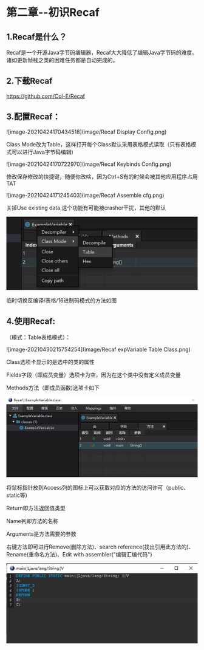 # 第二章--初识Recaf

## 1.Recaf是什么？

Recaf是一个开源Java字节码编辑器，Recaf大大降低了编辑Java字节码的难度。 诸如更新帧栈之类的困难任务都是自动完成的。 

  

  

## 2.下载Recaf

https://github.com/Col-E/Recaf

  

  

## 3.配置Recaf：

![image-20210424170434518](image/Recaf Display Config.png)

Class Mode改为Table，这样打开每个Class默认采用表格模式读取（只有表格模式可以进行Java字节码编辑)

  

  

![image-20210424170722970](image/Recaf Keybinds Config.png)

修改保存修改的快捷键，随便你改啥，因为Ctrl+S有的时候会被其他应用程序占用TAT

  

  

![image-20210424171245403](image/Recaf Assemble cfg.png)

关掉Use existing data,这个功能有可能被crasher干扰，其他的默认





![image-20210424171406825](image/Recaf临时切换模式.png)

临时切换反编译/表格/16进制码模式的方法如图

  

  

## 4.使用Recaf:

（模式：Table表格模式）：

![image-20210430215754254](image/Recaf expVariable Table Class.png)

Class选项卡显示的是选中的类的属性

Fields字段（即成员变量）选项卡为空，因为在这个类中没有定义成员变量

Methods方法（即成员函数)选项卡如下

![](image/ExampleVariableTable.png)

将鼠标指针放到Access列的图标上可以获取对应的方法的访问许可（public、static等)

Return即方法返回值类型

Name列即方法的名称

Arguments是方法需要的参数

右键方法即可进行Remove(删除方法)、search reference(找出引用此方法的)、Rename(重命名方法)、Edit with assembler("编辑汇编代码")

![image-20210430222052872](image/ExampleVariableASM.png)

